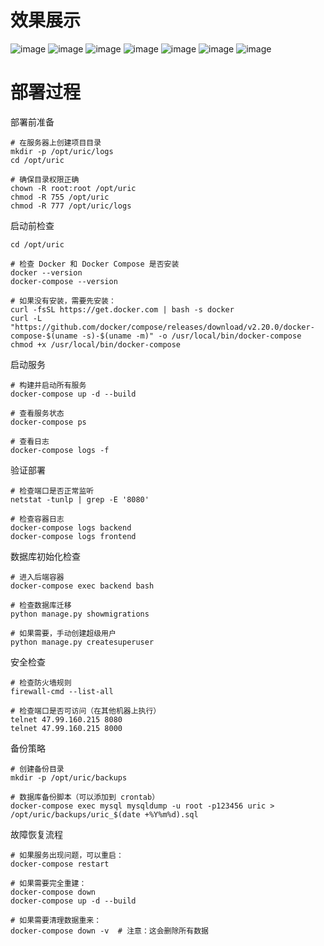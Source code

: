 # 效果展示
![image](https://github.com/user-attachments/assets/1b88a0a7-385e-47dc-a9e4-92848c0d6951)
![image](https://github.com/user-attachments/assets/f6b009df-908b-415e-9362-4b24a67173a4)
![image](https://github.com/user-attachments/assets/175b4103-802b-41f8-857c-f286b6d9bb92)
![image](https://github.com/user-attachments/assets/474f658b-a47c-4541-a3b9-fb6eb11f1a2c)
![image](https://github.com/user-attachments/assets/289d14a5-f0a6-4b49-87e6-8dabca633067)
![image](https://github.com/user-attachments/assets/428a1881-8a23-4782-9ce4-afbe1e439458)
![image](https://github.com/user-attachments/assets/58767848-555c-431f-9086-b159f3522889)
# 部署过程

部署前准备

```
# 在服务器上创建项目目录
mkdir -p /opt/uric/logs
cd /opt/uric

# 确保目录权限正确
chown -R root:root /opt/uric
chmod -R 755 /opt/uric
chmod -R 777 /opt/uric/logs
```

启动前检查

```
cd /opt/uric

# 检查 Docker 和 Docker Compose 是否安装
docker --version
docker-compose --version

# 如果没有安装，需要先安装：
curl -fsSL https://get.docker.com | bash -s docker
curl -L "https://github.com/docker/compose/releases/download/v2.20.0/docker-compose-$(uname -s)-$(uname -m)" -o /usr/local/bin/docker-compose
chmod +x /usr/local/bin/docker-compose
```

启动服务

```
# 构建并启动所有服务
docker-compose up -d --build

# 查看服务状态
docker-compose ps

# 查看日志
docker-compose logs -f
```

验证部署

```
# 检查端口是否正常监听
netstat -tunlp | grep -E '8080'

# 检查容器日志
docker-compose logs backend
docker-compose logs frontend
```

数据库初始化检查

```
# 进入后端容器
docker-compose exec backend bash

# 检查数据库迁移
python manage.py showmigrations

# 如果需要，手动创建超级用户
python manage.py createsuperuser
```

安全检查

```
# 检查防火墙规则
firewall-cmd --list-all

# 检查端口是否可访问（在其他机器上执行）
telnet 47.99.160.215 8080
telnet 47.99.160.215 8000
```

备份策略

```
# 创建备份目录
mkdir -p /opt/uric/backups

# 数据库备份脚本（可以添加到 crontab）
docker-compose exec mysql mysqldump -u root -p123456 uric > /opt/uric/backups/uric_$(date +%Y%m%d).sql
```

故障恢复流程

```
# 如果服务出现问题，可以重启：
docker-compose restart

# 如果需要完全重建：
docker-compose down
docker-compose up -d --build

# 如果需要清理数据重来：
docker-compose down -v  # 注意：这会删除所有数据
```

